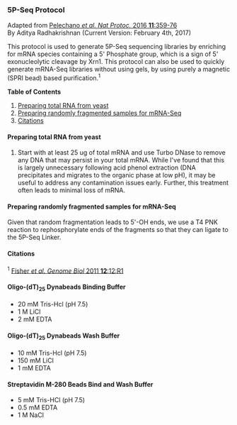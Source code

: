 ### 5P-Seq Protocol
Adapted from [Pelechano *et al. Nat Protoc.* 2016 **11**:359-76](https://www.ncbi.nlm.nih.gov/pubmed/?term=genome-wide+quantification+of+5'-phosphorylated)<br />
By Aditya Radhakrishnan (Current Version: February 4th, 2017)

This protocol is used to generate 5P-Seq sequencing libraries by enriching for mRNA species containing a 5' Phosphate group, which is a sign of 5' exonucleolytic cleavage by Xrn1. This protocol can also be used to quickly generate mRNA-Seq libraries without using gels, by using purely a magnetic (SPRI bead) based purification.<sup>1</sup>

**Table of Contents**

1. [Preparing total RNA from yeast](#preparing-total-rna-from-yeast)
2. [Preparing randomly fragmented samples for mRNA-Seq](#preparing-randomly-fragmented-samples-for-mrna-seq)
3. [Citations](#citations)

#### Preparing total RNA from yeast

1) Start with at least 25 ug of total mRNA and use Turbo DNase to remove any DNA that may persist in your total mRNA. While I've found that this is largely unnecessary following acid phenol extraction (DNA precipitates and migrates to the organic phase at low pH), it may be useful to address any contamination issues early. Further, this treatment often leads to minimal loss of mRNA.

#### Preparing randomly fragmented samples for mRNA-Seq

Given that random fragmentation leads to 5'-OH ends, we use a T4 PNK reaction to rephosphorylate ends of the fragments so that they can ligate to the 5P-Seq Linker.

#### Citations

<sup>1</sup> [Fisher *et al. Genome Biol* 2011 **12**:12:R1](https://www.ncbi.nlm.nih.gov/pubmed/21205303)

#### Oligo-(dT)<sub>25</sub> Dynabeads Binding Buffer

* 20 mM Tris-Hcl (pH 7.5)
* 1 M LiCl
* 2 mM EDTA

#### Oligo-(dT)<sub>25</sub> Dynabeads Wash Buffer

* 10 mM Tris-Hcl (pH 7.5)
* 150 mM LiCl
* 1 mM EDTA

#### Streptavidin M-280 Beads Bind and Wash Buffer

* 5 mM Tris-HCl (pH 7.5)
* 0.5 mM EDTA
* 1 M NaCl
